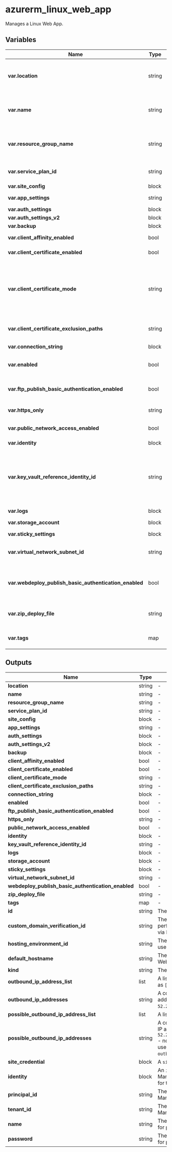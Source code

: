 # azurerm_linux_web_app

Manages a Linux Web App.

## Variables

| Name | Type | Required? |  Default  |  possible values |  Description |
| ---- | ---- | --------- |  ----------- | ----------- | ----------- |
| **var.location** | string | True | -  |  -  |  The Azure Region where the Linux Web App should exist. Changing this forces a new Linux Web App to be created. | 
| **var.name** | string | True | -  |  -  |  The name which should be used for this Linux Web App. Changing this forces a new Linux Web App to be created. | 
| **var.resource_group_name** | string | True | -  |  -  |  The name of the Resource Group where the Linux Web App should exist. Changing this forces a new Linux Web App to be created. | 
| **var.service_plan_id** | string | True | -  |  -  |  The ID of the Service Plan that this Linux App Service will be created in. | 
| **var.site_config** | block | True | -  |  -  |  A `site_config` block. | 
| **var.app_settings** | string | False | -  |  -  |  A map of key-value pairs of App Settings. | 
| **var.auth_settings** | block | False | -  |  -  |  A `auth_settings` block. | 
| **var.auth_settings_v2** | block | False | -  |  -  |  An `auth_settings_v2` block. | 
| **var.backup** | block | False | -  |  -  |  A `backup` block. | 
| **var.client_affinity_enabled** | bool | False | -  |  -  |  Should Client Affinity be enabled? | 
| **var.client_certificate_enabled** | bool | False | -  |  -  |  Should Client Certificates be enabled? | 
| **var.client_certificate_mode** | string | False | `Required`  |  `Required`, `Optional`, `OptionalInteractiveUser`  |  The Client Certificate mode. Possible values are `Required`, `Optional`, and `OptionalInteractiveUser`. This property has no effect when `client_certificate_enabled` is `false`. Defaults to `Required`. | 
| **var.client_certificate_exclusion_paths** | string | False | -  |  -  |  Paths to exclude when using client certificates, separated by ; | 
| **var.connection_string** | block | False | -  |  -  |  One or more `connection_string` blocks. | 
| **var.enabled** | bool | False | `True`  |  -  |  Should the Linux Web App be enabled? Defaults to `true`. | 
| **var.ftp_publish_basic_authentication_enabled** | bool | False | `True`  |  -  |  Should the default FTP Basic Authentication publishing profile be enabled. Defaults to `true`. | 
| **var.https_only** | string | False | -  |  -  |  Should the Linux Web App require HTTPS connections. | 
| **var.public_network_access_enabled** | bool | False | `True`  |  -  |  Should public network access be enabled for the Web App. Defaults to `true`. | 
| **var.identity** | block | False | -  |  -  |  An `identity` block. | 
| **var.key_vault_reference_identity_id** | string | False | -  |  -  |  The User Assigned Identity ID used for accessing KeyVault secrets. The identity must be assigned to the application in the `identity` block. [For more information see - Access vaults with a user-assigned identity](https://docs.microsoft.com/azure/app-service/app-service-key-vault-references#access-vaults-with-a-user-assigned-identity). | 
| **var.logs** | block | False | -  |  -  |  A `logs` block. | 
| **var.storage_account** | block | False | -  |  -  |  One or more `storage_account` blocks. | 
| **var.sticky_settings** | block | False | -  |  -  |  A `sticky_settings` block. | 
| **var.virtual_network_subnet_id** | string | False | -  |  -  |  The subnet id which will be used by this Web App for [regional virtual network integration](https://docs.microsoft.com/en-us/azure/app-service/overview-vnet-integration#regional-virtual-network-integration). | 
| **var.webdeploy_publish_basic_authentication_enabled** | bool | False | `True`  |  -  |  Should the default WebDeploy Basic Authentication publishing credentials enabled. Defaults to`true`. | 
| **var.zip_deploy_file** | string | False | -  |  -  |  The local path and filename of the Zip packaged application to deploy to this Linux Web App. | 
| **var.tags** | map | False | -  |  -  |  A mapping of tags which should be assigned to the Linux Web App. | 



## Outputs

| Name | Type | Description |
| ---- | ---- | --------- | 
| **location** | string  | - | 
| **name** | string  | - | 
| **resource_group_name** | string  | - | 
| **service_plan_id** | string  | - | 
| **site_config** | block  | - | 
| **app_settings** | string  | - | 
| **auth_settings** | block  | - | 
| **auth_settings_v2** | block  | - | 
| **backup** | block  | - | 
| **client_affinity_enabled** | bool  | - | 
| **client_certificate_enabled** | bool  | - | 
| **client_certificate_mode** | string  | - | 
| **client_certificate_exclusion_paths** | string  | - | 
| **connection_string** | block  | - | 
| **enabled** | bool  | - | 
| **ftp_publish_basic_authentication_enabled** | bool  | - | 
| **https_only** | string  | - | 
| **public_network_access_enabled** | bool  | - | 
| **identity** | block  | - | 
| **key_vault_reference_identity_id** | string  | - | 
| **logs** | block  | - | 
| **storage_account** | block  | - | 
| **sticky_settings** | block  | - | 
| **virtual_network_subnet_id** | string  | - | 
| **webdeploy_publish_basic_authentication_enabled** | bool  | - | 
| **zip_deploy_file** | string  | - | 
| **tags** | map  | - | 
| **id** | string  | The ID of the Linux Web App. | 
| **custom_domain_verification_id** | string  | The identifier used by App Service to perform domain ownership verification via DNS TXT record. | 
| **hosting_environment_id** | string  | The ID of the App Service Environment used by App Service. | 
| **default_hostname** | string  | The default hostname of the Linux Web App. | 
| **kind** | string  | The Kind value for this Linux Web App. | 
| **outbound_ip_address_list** | list  | A list of outbound IP addresses - such as `["52.23.25.3", "52.143.43.12"]` | 
| **outbound_ip_addresses** | string  | A comma separated list of outbound IP addresses - such as `52.23.25.3,52.143.43.12`. | 
| **possible_outbound_ip_address_list** | list  | A list of possible outbound ip address. | 
| **possible_outbound_ip_addresses** | string  | A comma-separated list of outbound IP addresses - such as `52.23.25.3,52.143.43.12,52.143.43.17` - not all of which are necessarily in use. Superset of `outbound_ip_addresses`. | 
| **site_credential** | block  | A `site_credential` block. | 
| **identity** | block  | An `identity` block, which contains the Managed Service Identity information for this App Service. | 
| **principal_id** | string  | The Principal ID associated with this Managed Service Identity. | 
| **tenant_id** | string  | The Tenant ID associated with this Managed Service Identity. | 
| **name** | string  | The Site Credentials Username used for publishing. | 
| **password** | string  | The Site Credentials Password used for publishing. | 